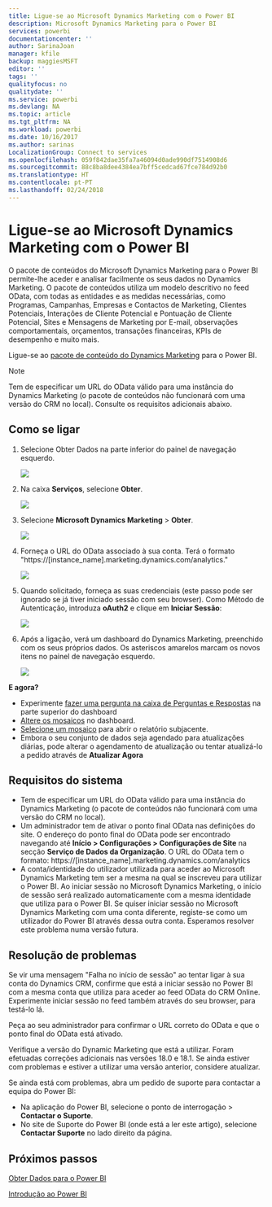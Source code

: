 ```yaml
---
title: Ligue-se ao Microsoft Dynamics Marketing com o Power BI
description: Microsoft Dynamics Marketing para o Power BI
services: powerbi
documentationcenter: ''
author: SarinaJoan
manager: kfile
backup: maggiesMSFT
editor: ''
tags: ''
qualityfocus: no
qualitydate: ''
ms.service: powerbi
ms.devlang: NA
ms.topic: article
ms.tgt_pltfrm: NA
ms.workload: powerbi
ms.date: 10/16/2017
ms.author: sarinas
LocalizationGroup: Connect to services
ms.openlocfilehash: 059f842dae35fa7a46094d0ade990df7514908d6
ms.sourcegitcommit: 88c8ba8dee4384ea7bff5cedcad67fce784d92b0
ms.translationtype: HT
ms.contentlocale: pt-PT
ms.lasthandoff: 02/24/2018
---
```

# <a name="connect-to-microsoft-dynamics-marketing-with-power-bi"></a>Ligue-se ao Microsoft Dynamics Marketing com o Power BI
O pacote de conteúdos do Microsoft Dynamics Marketing para o Power BI permite-lhe aceder e analisar facilmente os seus dados no Dynamics Marketing. O pacote de conteúdos utiliza um modelo descritivo no feed OData, com todas as entidades e as medidas necessárias, como Programas, Campanhas, Empresas e Contactos de Marketing, Clientes Potenciais, Interações de Cliente Potencial e Pontuação de Cliente Potencial, Sites e Mensagens de Marketing por E-mail, observações comportamentais, orçamentos, transações financeiras, KPIs de desempenho e muito mais. 

Ligue-se ao [pacote de conteúdo do Dynamics Marketing](https://app.powerbi.com/getdata/services/microsoft-dynamics-marketing) para o Power BI.

>[!NOTE]
>Tem de especificar um URL do OData válido para uma instância do Dynamics Marketing (o pacote de conteúdos não funcionará com uma versão do CRM no local). Consulte os requisitos adicionais abaixo.

## <a name="how-to-connect"></a>Como se ligar
1. Selecione Obter Dados na parte inferior do painel de navegação esquerdo.
   
   ![](media/service-connect-to-microsoft-dynamics-marketing/pbi_getdata.png) 
2. Na caixa **Serviços**, selecione **Obter**.
   
   ![](media/service-connect-to-microsoft-dynamics-marketing/pbi_getservices.png) 
3. Selecione **Microsoft Dynamics Marketing** \> **Obter**.
   
   ![](media/service-connect-to-microsoft-dynamics-marketing/mdmarketing.png)
4. Forneça o URL do OData associado à sua conta.  Terá o formato "https://[instance\_name].marketing.dynamics.com/analytics."
   
   ![](media/service-connect-to-microsoft-dynamics-marketing/pbi_dynmktgserviceurl.png)
5. Quando solicitado, forneça as suas credenciais (este passo pode ser ignorado se já tiver iniciado sessão com seu browser). Como Método de Autenticação, introduza **oAuth2** e clique em **Iniciar Sessão**:
   
   ![](media/service-connect-to-microsoft-dynamics-marketing/pbi_dynammktgoauth2.png)
6. Após a ligação, verá um dashboard do Dynamics Marketing, preenchido com os seus próprios dados. Os asteriscos amarelos marcam os novos itens no painel de navegação esquerdo.
   
   ![](media/service-connect-to-microsoft-dynamics-marketing/pbi_dynammktgnewdash.png)

**E agora?**

* Experimente [fazer uma pergunta na caixa de Perguntas e Respostas](power-bi-q-and-a.md) na parte superior do dashboard
* [Altere os mosaicos](service-dashboard-edit-tile.md) no dashboard.
* [Selecione um mosaico](service-dashboard-tiles.md) para abrir o relatório subjacente.
* Embora o seu conjunto de dados seja agendado para atualizações diárias, pode alterar o agendamento de atualização ou tentar atualizá-lo a pedido através de **Atualizar Agora**

## <a name="system-requirements"></a>Requisitos do sistema
* Tem de especificar um URL do OData válido para uma instância do Dynamics Marketing (o pacote de conteúdos não funcionará com uma versão do CRM no local).  
* Um administrador tem de ativar o ponto final OData nas definições do site. O endereço do ponto final do OData pode ser encontrado navegando até **Início \> Configurações \> Configurações de Site** na secção **Serviço de Dados da Organização**.  O URL do OData tem o formato:   https://[instance\_name].marketing.dynamics.com/analytics  
* A conta/identidade do utilizador utilizada para aceder ao Microsoft Dynamics Marketing tem ser a mesma na qual se inscreveu para utilizar o Power BI. Ao iniciar sessão no Microsoft Dynamics Marketing, o início de sessão será realizado automaticamente com a mesma identidade que utiliza para o Power BI. Se quiser iniciar sessão no Microsoft Dynamics Marketing com uma conta diferente, registe-se como um utilizador do Power BI através dessa outra conta. Esperamos resolver este problema numa versão futura.   

## <a name="troubleshooting"></a>Resolução de problemas
Se vir uma mensagem "Falha no início de sessão" ao tentar ligar à sua conta do Dynamics CRM, confirme que está a iniciar sessão no Power BI com a mesma conta que utiliza para aceder ao feed OData do CRM Online. Experimente iniciar sessão no feed também através do seu browser, para testá-lo lá.

Peça ao seu administrador para confirmar o URL correto do OData e que o ponto final do OData está ativado.

Verifique a versão do Dynamic Marketing que está a utilizar. Foram efetuadas correções adicionais nas versões 18.0 e 18.1. Se ainda estiver com problemas e estiver a utilizar uma versão anterior, considere atualizar.

Se ainda está com problemas, abra um pedido de suporte para contactar a equipa do Power BI:

* Na aplicação do Power BI, selecione o ponto de interrogação \> **Contactar o Suporte**.
* No site de Suporte do Power BI (onde está a ler este artigo), selecione **Contactar Suporte** no lado direito da página.

## <a name="next-steps"></a>Próximos passos
[Obter Dados para o Power BI](service-get-data.md)

[Introdução ao Power BI](service-get-started.md)

